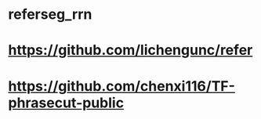 # referseg_rrn

#  https://github.com/lichengunc/refer
#  https://github.com/chenxi116/TF-phrasecut-public
